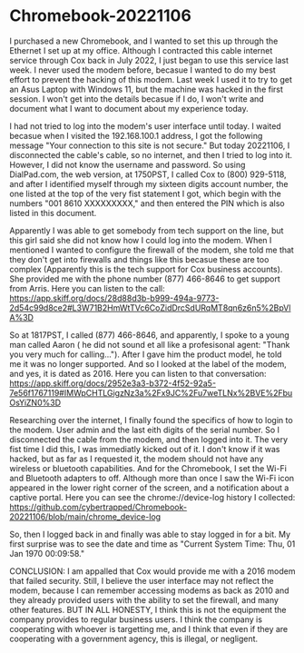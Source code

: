 # Chromebook-20221106

I purchased a new Chromebook, and I wanted to set this up through the Ethernet I set up at my office. Although I contracted this cable internet service through Cox back in July 2022, I just began to use this service last week. I never used the modem before, becasue I wanted to do my best effort to prevent the hacking of this modem. Last week I used it to try to get an Asus Laptop with Windows 11, but the machine was hacked in the first session. I won't get into the details becasue if I do, I won't write and document what I want to document about my experience today. 

I had not tried to log into the modem's user interface until today. I waited becasue when I visited the 192.168.100.1 address, I got the following message "Your connection to this site is not secure." But today 20221106, I disconnected the cable's cable, so no internet, and then I tried to log into it. However, I did not know the username and password. So using DialPad.com, the web version, at 1750PST, I called Cox to (800) 929-5118, and after I identified myself through my sixteen digits account number, the one listed at the top of the very fist statement I got, which begin with the numbers "001 8610 XXXXXXXXX," and then entered the PIN which is also listed in this document. 

Apparently I was able to get somebody from tech support on the line, but this girl said she did not know how I could log into the modem. When I mentioned I wanted to configure the firewall of the modem, she told me that they don't get into firewalls and things like this becasue these are too complex (Apparently this is the tech support for Cox business accounts). She provided me with the phone number (877) 466-8646 to get support from Arris. Here you can listen to the call: https://app.skiff.org/docs/28d88d3b-b999-494a-9773-2d54c99d8ce2#L3W71B2HmWtTVc6CoZidDrcSdURqMT8qn6z6n5%2BpVlA%3D

So at 1817PST, I called (877) 466-8646, and apparently, I spoke to a young man called Aaron ( he did not sound et all like a profesisonal agent: "Thank you very much for calling..."). After I gave him the product model, he told me it was no longer supported. And so I looked at the label of the modem, and yes, it is dated as 2016. Here you can listen to that conversation: https://app.skiff.org/docs/2952e3a3-b372-4f52-92a5-7e56f1767119#IMWpCHTLGigzNz3a%2Fx9JC%2Fu7weTLNx%2BVE%2FbuOsYiZN0%3D

Researching over the internet, I finally found the specifics of how to login to the modem. User admin and the last eith digits of the serial number. So I disconnected the cable from the modem, and then logged into it. The very fist time I did this, I was immediatly kicked out of it. I don't know if it was hacked, but as far as I requested it, the modem should not have any wireless or bluetooth capabilities. And for the Chromebook, I set the Wi-Fi and Bluetooth adapters to off. Although more than once I saw the Wi-Fi icon appeared in the lower right corner of the screen, and a notification about a captive portal. Here you can see the chrome://device-log history I collected: https://github.com/cybertrapped/Chromebook-20221106/blob/main/chrome_device-log 

So, then I logged back in and finally was able to stay logged in for a bit. My first surprise was to see the date and time as "Current System Time: Thu, 01 Jan 1970 00:09:58." 



CONCLUSION: I am appalled that Cox would provide me with a 2016 modem that failed security. Still, I believe the user interface may not reflect the modem, because I can remember accessing modems as back as 2010 and they already provided users with the ability to set the firewall, and many other features. BUT IN ALL HONESTY, I think this is not the equipment the company provides to regular business users. I think the company is cooperating with whoever is targetting me, and I think that even if they are cooperating with a government agency, this is illegal, or negligent. 



